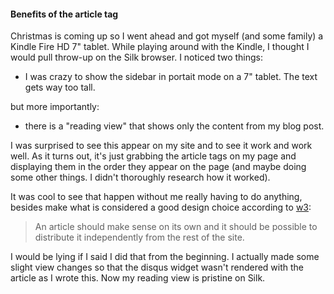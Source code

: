 #### Benefits of the article tag

Christmas is coming up so I went ahead and got myself (and some family) a Kindle Fire HD 7" tablet.  While playing around with the Kindle, I thought I would pull throw-up on the Silk browser.  I noticed two things:

* I was crazy to show the sidebar in portait mode on a 7" tablet.  The text gets way too tall.

but more importantly:

* there is a "reading view" that shows only the content from my blog post.

I was surprised to see this appear on my site and to see it work and work well.  As it turns out, it's just grabbing the article tags on my page and displaying them in the order they appear on the page (and maybe doing some other things.  I didn't thoroughly research how it worked).  

It was cool to see that happen without me really having to do anything, besides make what is considered a good design choice according to [w3](http://www.w3schools.com/tags/tag_article.asp):

> An article should make sense on its own and it should be possible to distribute it independently from the rest of the site.

I would be lying if I said I did that from the beginning.  I actually made some slight view changes so that the disqus widget wasn't rendered with the article as I wrote this.  Now my reading view is pristine on Silk.  




